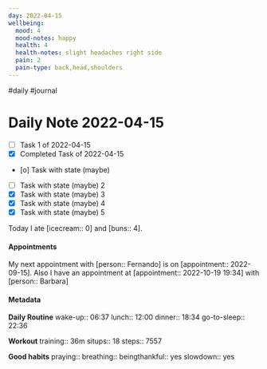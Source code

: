 ```yaml
---
day: 2022-04-15
wellbeing:
  mood: 4
  mood-notes: happy
  health: 4
  health-notes: slight headaches right side
  pain: 2
  pain-type: back,head,shoulders
---
```

#daily #journal

# Daily Note 2022-04-15

- [ ] Task 1 of 2022-04-15
- [x] Completed Task of 2022-04-15
- [o] Task with state (maybe)
- [ ] Task with state (maybe) 2
- [x] Task with state (maybe) 3
- [x] Task with state (maybe) 4
- [x] Task with state (maybe) 5

Today I ate [icecream:: 0] and [buns:: 4].

#### Appointments
My next appointment with [person:: Fernando] is on [appointment:: 2022-09-15].
Also I have an appointment at [appointment:: 2022-10-19 19:34] with [person:: Barbara]

#### Metadata

**Daily Routine**
wake-up:: 06:37
lunch:: 12:00
dinner:: 18:34
go-to-sleep:: 22:36

**Workout**
training:: 36m
situps:: 18
steps:: 7557

**Good habits**
praying:: 
breathing:: 
beingthankful:: yes
slowdown:: yes
